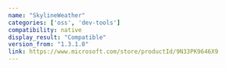 ```yaml
---
name: "SkylineWeather"
categories: ['oss', 'dev-tools']
compatibility: native
display_result: "Compatible"
version_from: "1.3.1.0"
link: https://www.microsoft.com/store/productId/9N33PK9646X9
---
```

